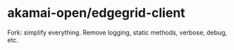 
# akamai-open/edgegrid-client

Fork: simplify everything. Remove logging, static methods, verbose, debug, etc.
